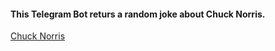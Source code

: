#### This Telegram Bot returs a random joke about Chuck Norris.

[Chuck Norris](https://api.chucknorris.io/)